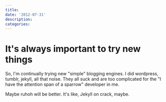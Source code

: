 ```yaml
---
title:
date: '2012-07-31'
description:
categories:
---
```


# It's always important to try new things

So, I'm continually trying new "simple" blogging engines.  I did wordpress, tumblr, jekyll,
all that noise.  They all suck and are too complicated for the "I have the attention span of
a sparrow" developer in me.

Maybe ruhoh will be better.  It's like, Jekyll on crack, maybe.
